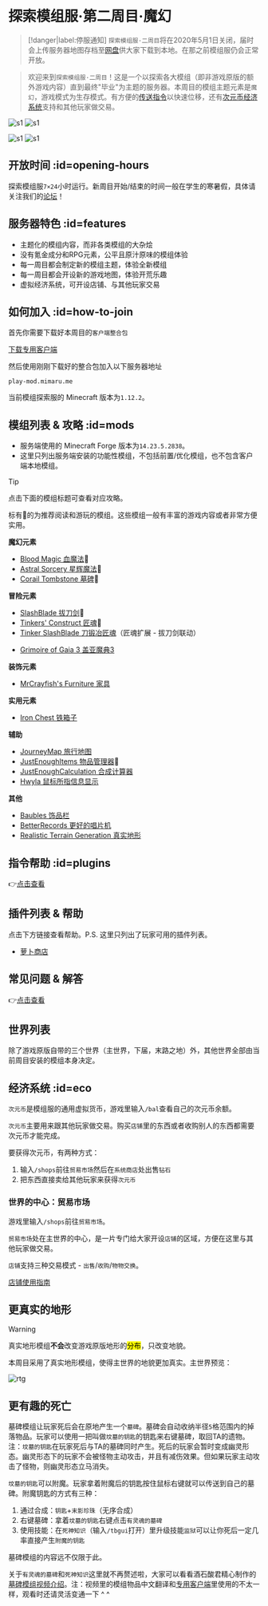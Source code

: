 # 探索模组服·第二周目·魔幻

> [!danger|label:停服通知]
> `探索模组服·二周目`将在2020年5月1日关闭，届时会上传服务器地图存档至[网盘](/downloads.md)供大家下载到本地。在那之前模组服仍会正常开放。

> 欢迎来到`探索模组服·二周目`！这是一个以探索各大模组（即非游戏原版的额外游戏内容）直到最终"毕业"为主题的服务器。本周目的模组主题元素是`魔幻`，游戏模式为生存模式。有方便的[传送指令](/welcome/commands.md)以快速位移，还有[次元币经济系统](#eco)支持和其他玩家做交易。

![s1](../assets/images/servers/preview-bloodmagic.jpg ':class=img-small')
![s1](../assets/images/servers/preview-as.jpg ':class=img-small')

![s1](../assets/images/servers/preview-gaia.jpg ':class=img-small')
![s1](../assets/images/servers/preview-tinker.jpg ':class=img-small')

## 开放时间 :id=opening-hours

探索模组服`7×24`小时运行。新周目开始/结束的时间一般在学生的寒暑假，具体请关注我们的[论坛][bbs]！

## 服务器特色 :id=features

- 主题化的模组内容，而非各类模组的大杂烩
- 没有氪金成分和RPG元素，公平且原汁原味的模组体验
- 每一周目都会制定新的模组主题，体验全新模组
- 每一周目都会开设新的游戏地图，体验开荒乐趣
- 虚拟经济系统，可开设店铺、与其他玩家交易

## 如何加入 :id=how-to-join

首先你需要下载好本周目的`客户端整合包`

<a href="#/downloads.md" target="_blank" class="button">下载专用客户端</a>

然后使用刚刚下载好的整合包加入以下服务器地址

    play-mod.mimaru.me

当前模组探索服的 Minecraft 版本为`1.12.2`。

## 模组列表 & 攻略 :id=mods

- 服务端使用的 Minecraft Forge 版本为`14.23.5.2838`。
- 这里只列出服务端安装的功能性模组，不包括前置/优化模组，也不包含客户端本地模组。

> [!tip]
> 点击下面的模组标题可查看对应攻略。
>
> 标有🌟的为推荐阅读和游玩的模组。这些模组一般有丰富的游戏内容或者非常方便实用。

<!-- panels:start -->

<!-- div:panel-left -->

**魔幻元素**

- [Blood Magic 血魔法][bm]🌟
- [Astral Sorcery 星辉魔法][as]🌟
- [Corail Tombstone 墓碑][ct]🌟

**冒险元素**

- [SlashBlade 拔刀剑][sb]🌟
- [Tinkers' Construct 匠魂][tc]🌟
- [Tinker SlashBlade 刀锻冶匠魂][tc_slashblade]（匠魂扩展 - 拔刀剑联动）
<!-- - [Construct's Armory 匠魂兵工厂][tc_conarm]（匠魂扩展 - 支持制作盔甲） -->
- [Grimoire of Gaia 3 盖亚魔典3][gaia3]

**装饰元素**

- [MrCrayfish's Furniture 家具][furniture]

<!-- div:panel-right -->

**实用元素**

- [Iron Chest 铁箱子][ironchest]

**辅助**

- [JourneyMap 旅行地图][journeymap]
- [JustEnoughItems 物品管理器][jei]🌟
- [JustEnoughCalculation 合成计算器][jec]
- [Hwyla 鼠标所指信息显示][hwyla]

**其他**

- [Baubles 饰品栏][baubles]
- [BetterRecords 更好的唱片机][betterrecords]
- [Realistic Terrain Generation 真实地形][rtg]

<!-- panels:end -->

[bm]: https://www.bilibili.com/video/av11364354
[as]: https://www.bilibili.com/video/av21988235
[journeymap]: https://www.mcbbs.net/thread-612917-1-1.html
[furniture]: https://www.bilibili.com/video/av10407590
[tc]: https://www.bilibili.com/video/av8317656
[tc_slashblade]: https://www.mcbbs.net/thread-846907-1-1.html
[tc_conarm]: https://www.bilibili.com/video/av37293887
[gaia3]: https://www.mcbbs.net/thread-445944-1-1.html
[ironchest]: https://www.mcbbs.net/thread-372723-1-1.html
[betterrecords]: https://bbs.mimaru.me/d/320
[ts]: https://www.mcmod.cn/class/557.html
[sb]: https://www.mcmod.cn/class/366.html
[ct]: https://www.bilibili.com/video/av55562073
[jei]: https://www.bilibili.com/video/av7699958
[jec]: https://www.mcbbs.net/thread-561503-1-1.html
[baubles]: https://www.mcmod.cn/class/473.html
[rtg]: https://www.mcmod.cn/class/635.html
[hwyla]: https://www.mcbbs.net/thread-648893-1-1.html

## 指令帮助 :id=plugins

👉[点击查看](/welcome/commands.md)

## 插件列表 & 帮助

点击下方链接查看帮助。P.S. 这里只列出了玩家可用的插件列表。

- [萝卜商店](/plugins/carrotshop.md)

## 常见问题 & 解答

👉[点击查看](/mc-servers/modded-v2/faq.md)

## 世界列表

除了游戏原版自带的三个世界（主世界，下届，末路之地）外，其他世界全部由当前周目安装的模组本身决定。

## 经济系统 :id=eco

`次元币`是模组服的通用虚拟货币，游戏里输入`/bal`查看自己的次元币余额。

`次元币`主要用来跟其他玩家做交易。购买`店铺`里的东西或者收购别人的东西都需要次元币才能完成。

要获得次元币，有两种方式：

1. 输入`/shops`前往`贸易市场`然后在`系统商店`处出售`钻石`
2. 把东西直接卖给其他玩家来获得`次元币`

### 世界的中心：贸易市场

游戏里输入`/shops`前往`贸易市场`。

`贸易市场`处在主世界的中心，是一片专门给大家开设`店铺`的区域，方便在这里与其他玩家做交易。

`店铺`支持三种交易模式 - `出售`/`收购`/`物物交换`。

<a href="#/plugins/carrotshop.md" target="_blank" class="button">店铺使用指南</a>

## 更真实的地形

> [!warning]
> 真实地形模组**不会**改变游戏原版地形的<mark>分布</mark>，只改变地貌。

本周目采用了真实地形模组，使得主世界的地貌更加真实。主世界预览：

![rtg](https://bbs.mcmod.cn/data/attachment/album/201704/25/172612s9u999z78d7gk85z.gif)

## 更有趣的死亡

墓碑模组让玩家死后会在原地产生一个`墓碑`。墓碑会自动收纳半径`5`格范围内的掉落物品。玩家可以使用一把叫做`坟墓的钥匙`的钥匙来右键墓碑，取回TA的遗物。注：`坟墓的钥匙`在玩家死后与TA的墓碑同时产生。死后的玩家会暂时变成幽灵形态。幽灵形态下的玩家不会被怪物主动攻击，并且有减伤效果。但如果玩家主动攻击了怪物，则幽灵形态立马消失。

`坟墓的钥匙`可以附魔。玩家拿着附魔后的钥匙按住鼠标右键就可以传送到自己的墓碑。附魔钥匙的方式有三种：

1. 通过合成：`钥匙`+`末影珍珠`（无序合成）
2. 右键墓碑：拿着`坟墓的钥匙`右键点击`有灵魂的墓碑`
3. 使用技能：在`死神知识`（输入`/tbgui`打开）里升级技能`监狱`可以让你死后一定几率直接产生`附魔的钥匙`

墓碑模组的内容远不仅限于此。

关于`有灵魂的墓碑`和`死神知识`这里就不再赘述啦，大家可以看看酒石酸君精心制作的[墓碑模组视频介绍][ct]。注：视频里的模组物品中文翻译和[专用客户端](/downloads.md)里使用的不太一样，观看时还请灵活变通一下 ^ ^

[the_overworld]: https://minecraft-zh.gamepedia.com/%E4%B8%BB%E4%B8%96%E7%95%8C
[the_nether]: https://minecraft-zh.gamepedia.com/%E4%B8%8B%E7%95%8C
[the_end]: https://minecraft-zh.gamepedia.com/%E6%9C%AB%E8%B7%AF%E4%B9%8B%E5%9C%B0
[superflat]: https://minecraft-zh.gamepedia.com/%E8%B6%85%E5%B9%B3%E5%9D%A6%E4%B8%96%E7%95%8C
[bbs]: http://bbs.mimaru.me/
